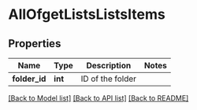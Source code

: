 # AllOfgetListsListsItems

## Properties
Name | Type | Description | Notes
------------ | ------------- | ------------- | -------------
**folder_id** | **int** | ID of the folder | 

[[Back to Model list]](../README.md#documentation-for-models) [[Back to API list]](../README.md#documentation-for-api-endpoints) [[Back to README]](../README.md)

